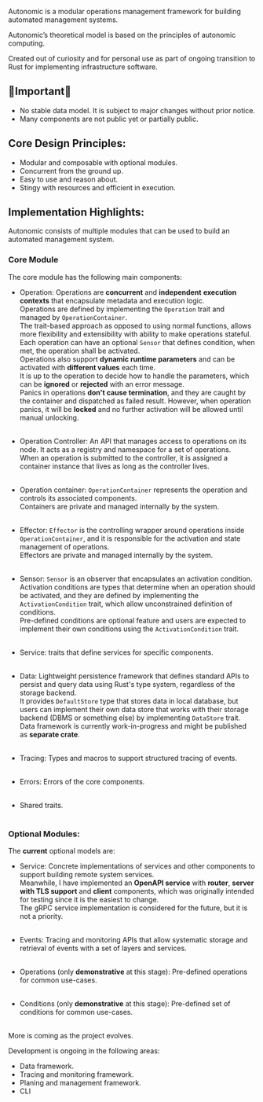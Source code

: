 Autonomic is a modular operations management framework for building automated management systems.

Autonomic’s theoretical model is based on the principles of autonomic computing.

Created out of curiosity and for personal use as part of ongoing transition to Rust for implementing infrastructure software.

## 🚧Important🚧
* No stable data model. It is subject to major changes without prior notice.
* Many components are not public yet or partially public.

## Core Design Principles:
* Modular and composable with optional modules.
* Concurrent from the ground up.
* Easy to use and reason about.
* Stingy with resources and efficient in execution.

## Implementation Highlights:
Autonomic consists of multiple modules that can be used to build an automated management system.

### Core Module
The core module has the following main components:

* Operation: Operations are **concurrent** and **independent** **execution contexts** that encapsulate metadata and execution logic.<br>
Operations are defined by implementing the `Operation` trait and managed by `OperationContainer`.<br>
The trait-based approach as opposed to using normal functions, allows more flexibility and extensibility with ability to make operations stateful.<br>
Each operation can have an optional `Sensor` that defines condition, when met, the operation shall be activated.<br>
Operations also support **dynamic runtime parameters** and can be activated with **different values** each time.<br>
It is up to the operation to decide how to handle the parameters, which can be **ignored** or **rejected** with an error message.<br>
Panics in operations **don't cause termination**, and they are caught by the container and dispatched as failed result.
However, when operation panics, it will be **locked** and no further activation will be allowed until manual unlocking.<br><br>

* Operation Controller: An API that manages access to operations on its node. It acts as a registry and namespace for a set of operations.<br>
When an operation is submitted to the controller, it is assigned a container instance that lives as long as the controller lives.<br><br>

* Operation container: `OperationContainer` represents the operation and controls its associated components.<br>
Containers are private and managed internally by the system.<br><br>

* Effector: `Effector` is the controlling wrapper around operations inside `OperationContainer`, and it is responsible for the activation and state management of operations.<br>
Effectors are private and managed internally by the system.<br><br>

* Sensor: `Sensor` is an observer that encapsulates an activation condition.<br>
Activation conditions are types that determine when an operation should be activated, and they are defined by implementing the `ActivationCondition` trait, which allow unconstrained definition of conditions.<br>
Pre-defined conditions are optional feature and users are expected to implement their own conditions using the `ActivationCondition` trait.<br><br>

* Service: traits that define services for specific components.<br><br>

* Data: Lightweight persistence framework that defines standard APIs to persist and query data using Rust's type system, regardless of the storage backend.<br>
It provides `DefaultStore` type that stores data in local database, but users can implement their own data store that works with their storage backend (DBMS or something else) by implementing `DataStore` trait.<br>
Data framework is currently work-in-progress and might be published as **separate crate**.<br><br>

* Tracing: Types and macros to support structured tracing of events.<br><br>

* Errors: Errors of the core components.<br><br>

* Shared traits.<br><br>

### Optional Modules:

The **current** optional models are:

* Service: Concrete implementations of services and other components to support building remote system services.<br>
Meanwhile, I have implemented an **OpenAPI service** with **router**, **server with TLS support** and **client** components, which was originally intended for testing since it is the easiest to change.<br>
The gRPC service implementation is considered for the future, but it is not a priority.<br><br>

* Events: Tracing and monitoring APIs that allow systematic storage and retrieval of events with a set of layers and services.<br><br>

* Operations (only **demonstrative** at this stage): Pre-defined operations for common use-cases.<br><br>

* Conditions (only **demonstrative** at this stage): Pre-defined set of conditions for common use-cases.<br><br>

More is coming as the project evolves.

Development is ongoing in the following areas:
* Data framework.
* Tracing and monitoring framework.
* Planing and management framework.
* CLI
